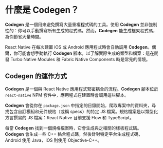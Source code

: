 # 什麼是 Codegen？

**Codegen** 是一個用來避免撰寫大量重複程式碼的工具。使用 **Codegen** 並非強制性的：你可以手動撰寫所有生成的程式碼。然而，**Codegen** 能生成框架程式碼，為你節省大量時間。

React Native 在每次建置 iOS 或 Android 應用程式時會自動調用 **Codegen**。偶爾，你可能會想手動執行 **Codegen** 腳本，以了解實際生成的類型和檔案：這在開發 Turbo Native Modules 和 Fabric Native Components 時是常見的情境。

<!-- TODO: Add links to TM and FC -->

## Codegen 的運作方式

**Codegen** 是一個與 React Native 應用程式緊密耦合的流程。**Codegen** 腳本位於 `react-native` NPM 套件中，應用程式在建置時會調用這些腳本。

**Codegen** 會從你在 `package.json` 中指定的目錄開始，爬取專案中的資料夾，尋找包含自訂模組和元件規格（或稱 specs）的特定 JS 檔案。規格檔案是以類型化方言撰寫的 JS 檔案：React Native 目前支援 Flow 和 TypeScript。

每當 **Codegen** 找到一個規格檔案時，它會生成與之相關的樣板程式碼。**Codegen** 會生成一些 C++ 黏合程式碼，然後針對特定平台生成程式碼，Android 使用 Java，iOS 則使用 Objective-C++。